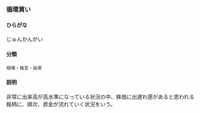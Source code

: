 <div style="display:none;">

## [あ行](securities-terms?id=あ行)
## [か行](securities-terms?id=か行)
## [さ行](securities-terms?id=さ行)

</div>

### 循環買い

#### ひらがな

じゅんかんがい

#### 分類

`相場・格言・由来`

#### 説明

非常に出来高が高水準になっている状況の中、株価に出遅れ感があると思われる銘柄に、順次、資金が流れていく状況をいう。

<div style="display:none;">

## [た行](securities-terms?id=た行)
## [な行](securities-terms?id=な行)
## [は行](securities-terms?id=は行)
## [ま行](securities-terms?id=ま行)
## [や行](securities-terms?id=や行)
## [ら行](securities-terms?id=ら行)
## [わ行](securities-terms?id=わ行)
## [英数字・記号](securities-terms?id=英数字・記号)

</div>

